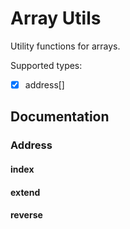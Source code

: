 # Array Utils
Utility functions for arrays.

Supported types:
- [x] address[]

## Documentation
### Address
#### index
#### extend
#### reverse
